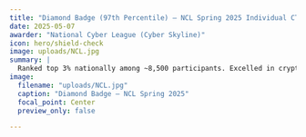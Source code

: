 ```yaml
---
title: "Diamond Badge (97th Percentile) – NCL Spring 2025 Individual CTF"
date: 2025-05-07
awarder: "National Cyber League (Cyber Skyline)"
icon: hero/shield-check
image: uploads/NCL.jpg
summary: |
  Ranked top 3% nationally among ~8,500 participants. Excelled in cryptography, OSINT, exploitation, network analysis, web security, and password cracking.
image:
  filename: "uploads/NCL.jpg"
  caption: "Diamond Badge – NCL Spring 2025"
  focal_point: Center
  preview_only: false

---
```

